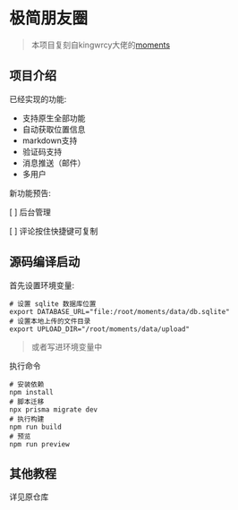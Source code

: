 # 极简朋友圈

> 本项目复刻自kingwrcy大佬的[moments](https://github.com/kingwrcy/moments)

## 项目介绍

已经实现的功能:

- 支持原生全部功能
- 自动获取位置信息
- markdown支持
- 验证码支持
- 消息推送（邮件）
- 多用户

新功能预告:

[ ] 后台管理

[ ] 评论按住快捷键可复制


## 源码编译启动

首先设置环境变量:

```
# 设置 sqlite 数据库位置
export DATABASE_URL="file:/root/moments/data/db.sqlite" 
# 设置本地上传的文件目录
export UPLOAD_DIR="/root/moments/data/upload"
```
> 或者写进环境变量中

执行命令

```
# 安装依赖
npm install
# 脚本迁移
npx prisma migrate dev
# 执行构建
npm run build
# 预览
npm run preview
```

## 其他教程

详见原仓库